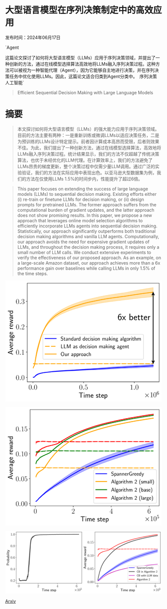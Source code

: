# 大型语言模型在序列决策制定中的高效应用

发布时间：2024年06月17日

`Agent

这篇论文探讨了如何将大型语言模型（LLMs）应用于序列决策领域，并提出了一种创新的方法，通过在线模型选择算法高效地将LLMs融入序列决策过程。这种方法可以被视为一种智能代理（Agent），因为它能够自主地进行决策，并在序列决策任务中优化使用LLMs。因此，这篇论文适合归类到Agent分类中。` `序列决策` `人工智能`

> Efficient Sequential Decision Making with Large Language Models

# 摘要

> 本文探讨如何将大型语言模型（LLMs）的强大能力应用于序列决策领域。目前的方法主要有两种：一是重新训练或微调LLMs以适应决策任务，二是为预训练的LLMs设计特定提示。前者因计算成本高昂而受限，后者则效果不佳。为此，我们提出了一种创新方法，通过在线模型选择算法，高效地将LLMs融入序列决策过程。统计结果显示，我们的方法不仅超越了传统决策算法，也优于未经优化的LLM代理。在计算效率上，我们的方法避免了LLMs昂贵的梯度更新，整个决策过程中仅需少量LLM调用。通过广泛的实验验证，我们的方法在实际应用中表现出色。以亚马逊大型数据集为例，我们的方法在仅使用LLMs 1.5%的时间步内，性能提升了超过6倍。

> This paper focuses on extending the success of large language models (LLMs) to sequential decision making. Existing efforts either (i) re-train or finetune LLMs for decision making, or (ii) design prompts for pretrained LLMs. The former approach suffers from the computational burden of gradient updates, and the latter approach does not show promising results. In this paper, we propose a new approach that leverages online model selection algorithms to efficiently incorporate LLMs agents into sequential decision making. Statistically, our approach significantly outperforms both traditional decision making algorithms and vanilla LLM agents. Computationally, our approach avoids the need for expensive gradient updates of LLMs, and throughout the decision making process, it requires only a small number of LLM calls. We conduct extensive experiments to verify the effectiveness of our proposed approach. As an example, on a large-scale Amazon dataset, our approach achieves more than a $6$x performance gain over baselines while calling LLMs in only $1.5$\% of the time steps.

![大型语言模型在序列决策制定中的高效应用](../../../paper_images/2406.12125/x1.png)

![大型语言模型在序列决策制定中的高效应用](../../../paper_images/2406.12125/x2.png)

![大型语言模型在序列决策制定中的高效应用](../../../paper_images/2406.12125/x3.png)

[Arxiv](https://arxiv.org/abs/2406.12125)